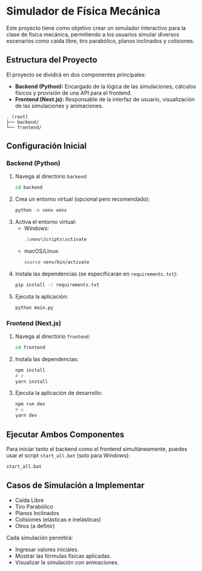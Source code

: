 # Simulador de Física Mecánica

Este proyecto tiene como objetivo crear un simulador interactivo para la clase de física mecánica, permitiendo a los usuarios simular diversos escenarios como caída libre, tiro parabólico, planos inclinados y colisiones.

## Estructura del Proyecto

El proyecto se dividirá en dos componentes principales:

- **Backend (Python):** Encargado de la lógica de las simulaciones, cálculos físicos y provisión de una API para el frontend.
- **Frontend (Next.js):** Responsable de la interfaz de usuario, visualización de las simulaciones y animaciones.

```
. (root)
├── backend/
└── frontend/
```

## Configuración Inicial

### Backend (Python)

1. Navega al directorio `backend`:
   ```bash
   cd backend
   ```
2. Crea un entorno virtual (opcional pero recomendado):
   ```bash
   python -m venv venv
   ```
3. Activa el entorno virtual:
   - Windows:
     ```bash
     .\venv\Scripts\activate
     ```
   - macOS/Linux:
     ```bash
     source venv/bin/activate
     ```
4. Instala las dependencias (se especificarán en `requirements.txt`):
   ```bash
   pip install -r requirements.txt
   ```
5. Ejecuta la aplicación:
   ```bash
   python main.py
   ```

### Frontend (Next.js)

1. Navega al directorio `frontend`:
   ```bash
   cd frontend
   ```
2. Instala las dependencias:
   ```bash
   npm install
   # o
   yarn install
   ```
3. Ejecuta la aplicación de desarrollo:
   ```bash
   npm run dev
   # o
   yarn dev
   ```

## Ejecutar Ambos Componentes

Para iniciar tanto el backend como el frontend simultáneamente, puedes usar el script `start_all.bat` (solo para Windows):

```bash
start_all.bat
```

## Casos de Simulación a Implementar

- Caída Libre
- Tiro Parabólico
- Planos Inclinados
- Colisiones (elásticas e inelásticas)
- Otros (a definir)

Cada simulación permitirá:
- Ingresar valores iniciales.
- Mostrar las fórmulas físicas aplicadas.
- Visualizar la simulación con animaciones.